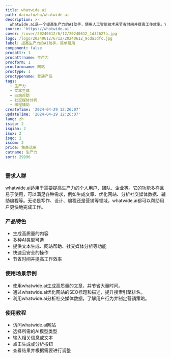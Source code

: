 ```yaml
---
title: whatwide.ai
path: daimafuzhu/whatwide-ai
description: >-
  whatwide.ai是一个提高生产力的AI助手，使用人工智能技术来节省时间并提高工作效率。它提供了50多种AI模型，包括文本生成、网站帮助、社交媒体分析、编程辅助等多种功能。whatwide.ai的优点在于高质量的内容生成、快速且安全的操作，以及多种AI类型供用户选择。
source: 'https://whatwide.ai'
cover: /cover/20240612/6/12/20240612_1d32627b.jpg
logo: /logo/20240612/6/12/20240612_9cda3dfc.jpg
label: 提高生产力的AI助手，简单易用
component: false
procattr: 1
procattrname: 生产力
procform: 1
procformname: 网站
proctype: 1
proctypename: 普通产品
tags:
  - 生产力
  - 文本生成
  - 网站帮助
  - 社交媒体分析
  - 编程辅助
createTime: '2024-04-29 12:26:07'
updateTime: '2024-04-29 12:26:07'
lang: zh
isicp: 2
isqian: 2
iswx: 2
isqq: 2
iscom: 2
price: 免费试用
catname: 生产力
sort: 29996
---
```




### 需求人群
whatwide.ai适用于需要提高生产力的个人用户、团队、企业等。它的功能多样且易于使用，可以满足各种需求，例如生成文章、优化网站、分析社交媒体数据、辅助编程等。无论是写作、设计、编程还是营销等领域，whatwide.ai都可以帮助用户更快地完成工作。

### 产品特色
- 生成高质量的内容
- 多种AI类型可选
- 提供文本生成、网站帮助、社交媒体分析等功能
- 快速且安全的操作
- 节省时间并提高工作效率

### 使用场景示例
- 使用whatwide.ai生成高质量的文章，并节省大量时间。
- 通过whatwide.ai优化网站的SEO标题和描述，提升搜索引擎排名。
- 利用whatwide.ai分析社交媒体数据，了解用户行为并制定营销策略。

### 使用教程
- 访问whatwide.ai网站
- 选择所需的AI模型类型
- 输入相关信息或文本
- 点击生成或分析按钮
- 查看结果并根据需要进行调整

  
